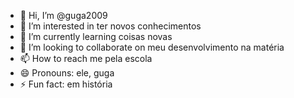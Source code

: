 - 👋 Hi, I’m @guga2009
- 👀 I’m interested in ter novos conhecimentos
- 🌱 I’m currently learning coisas novas
- 💞️ I’m looking to collaborate on meu desenvolvimento na matéria 
- 📫 How to reach me pela escola
- 😄 Pronouns: ele, guga
- ⚡ Fun fact: em história

<!---
guga2009/guga2009 is a ✨ special ✨ repository because its `README.md` (this file) appears on your GitHub profile.
You can click the Preview link to take a look at your changes.
--->
